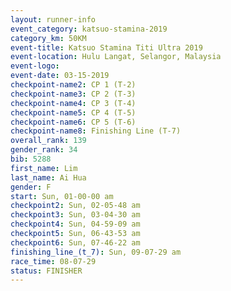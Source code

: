 ```yaml
---
layout: runner-info 
event_category: katsuo-stamina-2019 
category_km: 50KM 
event-title: Katsuo Stamina Titi Ultra 2019 
event-location: Hulu Langat, Selangor, Malaysia 
event-logo: 
event-date: 03-15-2019 
checkpoint-name2: CP 1 (T-2) 
checkpoint-name3: CP 2 (T-3) 
checkpoint-name4: CP 3 (T-4) 
checkpoint-name5: CP 4 (T-5) 
checkpoint-name6: CP 5 (T-6) 
checkpoint-name8: Finishing Line (T-7) 
overall_rank: 139
gender_rank: 34
bib: 5288
first_name: Lim
last_name: Ai Hua
gender: F
start: Sun, 01-00-00 am
checkpoint2: Sun, 02-05-48 am
checkpoint3: Sun, 03-04-30 am
checkpoint4: Sun, 04-59-09 am
checkpoint5: Sun, 06-43-53 am
checkpoint6: Sun, 07-46-22 am
finishing_line_(t_7): Sun, 09-07-29 am
race_time: 08-07-29
status: FINISHER
---
```

